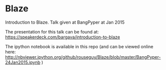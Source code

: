 # Blaze
Introduction to Blaze. Talk given at BangPyper at Jan 2015

The presentation for this talk can be found at: https://speakerdeck.com/bargava/introduction-to-blaze

The ipython notebook is available in this repo (and can be viewed online here: http://nbviewer.ipython.org/github/rouseguy/Blaze/blob/master/BangPyper-24Jan2015.ipynb )
